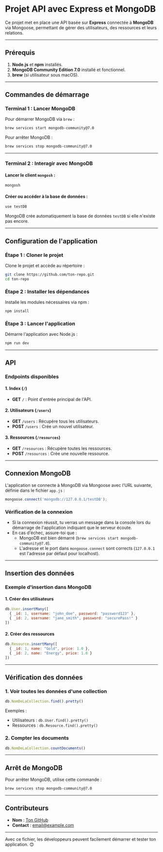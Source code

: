 # Projet API avec Express et MongoDB

Ce projet met en place une API basée sur **Express** connectée à **MongoDB** via Mongoose, permettant de gérer des utilisateurs, des ressources et leurs relations.

---

## **Prérequis**

1. **Node.js** et **npm** installés.
2. **MongoDB Community Edition 7.0** installé et fonctionnel.
3. **brew** (si utilisateur sous macOS).

---

## **Commandes de démarrage**

### **Terminal 1 : Lancer MongoDB**

Pour démarrer MongoDB via `brew` :

```bash
brew services start mongodb-community@7.0
```

Pour arrêter MongoDB :

```bash
brew services stop mongodb-community@7.0
```

---

### **Terminal 2 : Interagir avec MongoDB**

#### Lancer le client `mongosh` :

```bash
mongosh
```

#### Créer ou accéder à la base de données :

```bash
use testDB
```

MongoDB crée automatiquement la base de données `testDB` si elle n'existe pas encore.

---

## **Configuration de l'application**

### Étape 1 : Cloner le projet

Clone le projet et accède au répertoire :

```bash
git clone https://github.com/ton-repo.git
cd ton-repo
```

### Étape 2 : Installer les dépendances

Installe les modules nécessaires via npm :

```bash
npm install
```

### Étape 3 : Lancer l'application

Démarre l'application avec Node.js :

```bash
npm run dev
```

---

## **API**

### Endpoints disponibles

#### 1. Index (`/`)

- **GET** `/` : Point d'entrée principal de l'API.

#### 2. Utilisateurs (`/users`)

- **GET** `/users` : Récupère tous les utilisateurs.
- **POST** `/users` : Crée un nouvel utilisateur.

#### 3. Ressources (`/resources`)

- **GET** `/resources` : Récupère toutes les ressources.
- **POST** `/resources` : Crée une nouvelle ressource.

---

## **Connexion MongoDB**

L'application se connecte à MongoDB via Mongoose avec l'URL suivante, définie dans le fichier `app.js` :

```javascript
mongoose.connect('mongodb://127.0.0.1/testDB');
```

### Vérification de la connexion

- Si la connexion réussit, tu verras un message dans la console lors du démarrage de l'application indiquant que le serveur écoute.
- En cas d'échec, assure-toi que :
  - MongoDB est bien démarré (`brew services start mongodb-community@7.0`).
  - L'adresse et le port dans `mongoose.connect` sont corrects (`127.0.0.1` est l'adresse par défaut pour localhost).

---

## **Insertion des données**

### Exemple d'insertion dans MongoDB

#### 1. Créer des utilisateurs

```javascript
db.User.insertMany([
  { _id: 1, username: "john_doe", password: "password123" },
  { _id: 2, username: "jane_smith", password: "securePass!" }
])
```

#### 2. Créer des ressources

```javascript
db.Resource.insertMany([
  { _id: 1, name: "Gold", price: 1.0 },
  { _id: 2, name: "Energy", price: 1.0 }
])
```

---

## **Vérification des données**

### 1. Voir toutes les données d'une collection

```javascript
db.NomDeLaCollection.find().pretty()
```

Exemples :

- Utilisateurs : `db.User.find().pretty()`
- Ressources : `db.Resource.find().pretty()`

### 2. Compter les documents

```javascript
db.NomDeLaCollection.countDocuments()
```

---

## **Arrêt de MongoDB**

Pour arrêter MongoDB, utilise cette commande :

```bash
brew services stop mongodb-community@7.0
```

---

## **Contributeurs**

- **Nom** : [Ton GitHub](https://github.com/ton-profil)
- **Contact** : [email@example.com](mailto\:email@example.com)

---

Avec ce fichier, les développeurs peuvent facilement démarrer et tester ton application. 😊

